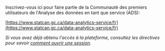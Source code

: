 Inscrivez-vous ici pour faire partie de la Communauté des premiers utilisateurs de l'Analyse des données en tant que service (ADS):

[https://www.statcan.gc.ca/data-analytics-service/fr](https://www.statcan.gc.ca/data-analytics-service/fr) 

_Si vous avez déjà obtenu l'accès à la plateforme, consultez les directives pour savoir [comment ouvrir une session](SeConnecter.md)._